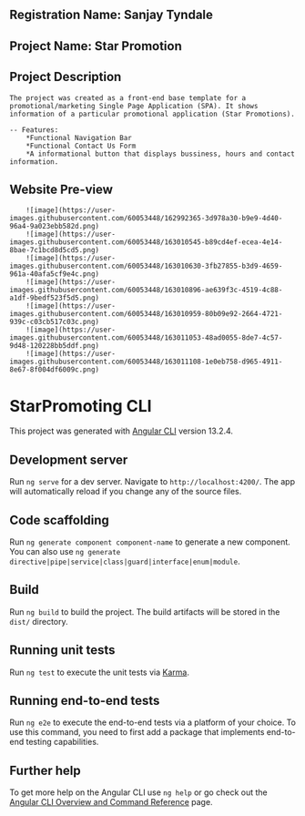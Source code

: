 <!-- ******************************WEBSITE DOCUMENTATION****************************** -->

## Registration Name: Sanjay Tyndale
## Project Name: Star Promotion

## Project Description

    The project was created as a front-end base template for a promotional/marketing Single Page Application (SPA). It shows information of a particular promotional application (Star Promotions).

    -- Features:
        *Functional Navigation Bar
        *Functional Contact Us Form
        *A informational button that displays bussiness, hours and contact information.

## Website Pre-view
        ![image](https://user-images.githubusercontent.com/60053448/162992365-3d978a30-b9e9-4d40-96a4-9a023ebb582d.png)
        ![image](https://user-images.githubusercontent.com/60053448/163010545-b89cd4ef-ecea-4e14-8bae-7c1bcd8d5cd5.png)
        ![image](https://user-images.githubusercontent.com/60053448/163010630-3fb27855-b3d9-4659-961a-40afa5cf9e4c.png)
        ![image](https://user-images.githubusercontent.com/60053448/163010896-ae639f3c-4519-4c88-a1df-9bedf523f5d5.png)
        ![image](https://user-images.githubusercontent.com/60053448/163010959-80b09e92-2664-4721-939c-c03cb517c03c.png)
        ![image](https://user-images.githubusercontent.com/60053448/163011053-48ad0055-8de7-4c57-9d48-120228bb5ddf.png)
        ![image](https://user-images.githubusercontent.com/60053448/163011108-1e0eb758-d965-4911-8e67-8f004df6009c.png)


# StarPromoting CLI

This project was generated with [Angular CLI](https://github.com/angular/angular-cli) version 13.2.4.

## Development server

Run `ng serve` for a dev server. Navigate to `http://localhost:4200/`. The app will automatically reload if you change any of the source files.

## Code scaffolding

Run `ng generate component component-name` to generate a new component. You can also use `ng generate directive|pipe|service|class|guard|interface|enum|module`.

## Build

Run `ng build` to build the project. The build artifacts will be stored in the `dist/` directory.

## Running unit tests

Run `ng test` to execute the unit tests via [Karma](https://karma-runner.github.io).

## Running end-to-end tests

Run `ng e2e` to execute the end-to-end tests via a platform of your choice. To use this command, you need to first add a package that implements end-to-end testing capabilities.

## Further help

To get more help on the Angular CLI use `ng help` or go check out the [Angular CLI Overview and Command Reference](https://angular.io/cli) page.





 

